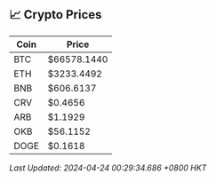 ## 📈 Crypto Prices

| Coin | Price |
| ---- | ----- |
| BTC | $66578.1440 |
| ETH | $3233.4492 |
| BNB | $606.6137 |
| CRV | $0.4656 |
| ARB | $1.1929 |
| OKB | $56.1152 |
| DOGE | $0.1618 |

_Last Updated: 2024-04-24 00:29:34.686 +0800 HKT_